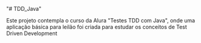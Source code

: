 "# TDD_Java" 

Este projeto contempla o curso da Alura "Testes TDD com Java", onde uma aplicação básica para leilão foi criada para estudar os conceitos de Test Driven Development
